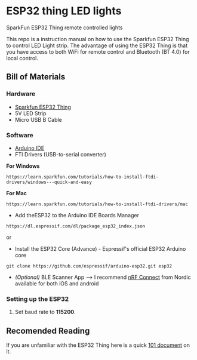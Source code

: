 # ESP32 thing LED lights
SparkFun ESP32 Thing remote controlled lights

This repo is a instruction manual on how to use the Sparkfun ESP32 Thing to control LED Light strip. The advantage of using the ESP32 Thing is that you have access to both WiFi for remote control and Bluetooth (BT 4.0) for local control.

## Bill of Materials

### Hardware
- [Sparkfun ESP32 Thing](https://www.sparkfun.com/products/13907) 
- 5V LED Strip 
- Micro USB B Cable


### Software
- [Arduino IDE ](https://www.arduino.cc/en/main/OldSoftwareReleases)
- FTI Drivers (USB-to-serial converter) 

**For Windows**
```
https://learn.sparkfun.com/tutorials/how-to-install-ftdi-drivers/windows---quick-and-easy
```
**For Mac**

```
https://learn.sparkfun.com/tutorials/how-to-install-ftdi-drivers/mac
```

- Add theESP32 to the Arduino IDE Boards Manager

```
https://dl.espressif.com/dl/package_esp32_index.json
```

or 

- Install the ESP32 Core (Advance) - Espressif's official ESP32 Arduino core

```
git clone https://github.com/espressif/arduino-esp32.git esp32

```

- *(Optional)* BLE Scanner App --> I recommend [nRF Connect](https://play.google.com/store/apps/details?id=no.nordicsemi.android.mcp&hl=en&gl=US) from Nordic available for both iOS and android

### Setting up the ESP32

1. Set baud rate to **115200**.


## Recomended Reading
If you are unfamiliar with the ESP32 Thing here is a quick [101 document](https://learn.sparkfun.com/tutorials/esp32-thing-hookup-guide?_ga=2.19632440.1457604202.1607582738-1417300552.1602749477) on it.
